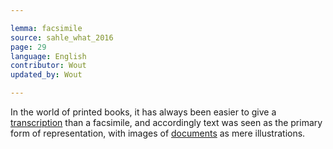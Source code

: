 ```yaml
---

lemma: facsimile
source: sahle_what_2016
page: 29
language: English
contributor: Wout
updated_by: Wout

---
```


In the world of printed books, it has always been easier to give a [transcription](transcription.html) than a facsimile, and accordingly text was seen as the primary form of representation, with images of [documents](document.html) as mere illustrations.
